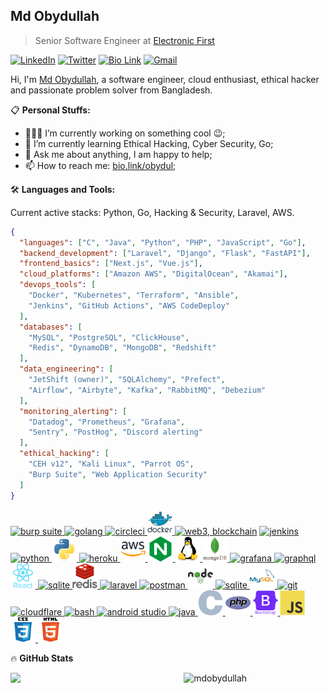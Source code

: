 ## Md Obydullah

> Senior Software Engineer at [Electronic First](https://www.electronicfirst.com)

[![LinkedIn](https://img.shields.io/badge/%20-LinkedIn-black?color=14171A&labelColor=4fc3f7&logo=linkedin&logoColor=ffffff)](https://www.linkedin.com/in/obydul/)
[![Twitter](https://img.shields.io/badge/%20-Twitter-black?color=14171A&labelColor=4fc3f7&logo=x&logoColor=ffffff)](https://x.com/0xObydul)
[![Bio Link](https://img.shields.io/badge/%20-Bio%20Link-black?color=14171A&labelColor=E158A6&logo=biolink&logoColor=ffffff)](https://bio.link/obydul)
[![Gmail](https://img.shields.io/badge/%20-Send%20Mail-black?color=14171A&labelColor=ef5350&logo=gmail&logoColor=ffffff)](mailto:hi@obydul.me?subject=From%20GitHub&body=Hi,%20there.%20Found%20you%20from%20GitHub.)

Hi, I'm [Md Obydullah](https://bio.link/obydul), a software engineer, cloud enthusiast, ethical hacker and passionate problem solver from Bangladesh.

:clipboard: **Personal Stuffs:**

- 👨🏽‍💻 I’m currently working on something cool :wink:;
- 🌱 I’m currently learning Ethical Hacking, Cyber Security, Go; 
- 💬 Ask me about anything, I am happy to help;
- 📫 How to reach me: [bio.link/obydul](https://bio.link/obydul);

🛠️ **Languages and Tools:**

Current active stacks: Python, Go, Hacking & Security, Laravel, AWS.

```json
{
  "languages": ["C", "Java", "Python", "PHP", "JavaScript", "Go"],
  "backend_development": ["Laravel", "Django", "Flask", "FastAPI"],
  "frontend_basics": ["Next.js", "Vue.js"],
  "cloud_platforms": ["Amazon AWS", "DigitalOcean", "Akamai"],
  "devops_tools": [
    "Docker", "Kubernetes", "Terraform", "Ansible", 
    "Jenkins", "GitHub Actions", "AWS CodeDeploy"
  ],
  "databases": [
    "MySQL", "PostgreSQL", "ClickHouse", 
    "Redis", "DynamoDB", "MongoDB", "Redshift"
  ],
  "data_engineering": [
    "JetShift (owner)", "SQLAlchemy", "Prefect", 
    "Airflow", "Airbyte", "Kafka", "RabbitMQ", "Debezium"
  ],
  "monitoring_alerting": [
    "Datadog", "Prometheus", "Grafana", 
    "Sentry", "PostHog", "Discord alerting"
  ],
  "ethical_hacking": [
    "CEH v12", "Kali Linux", "Parrot OS", 
    "Burp Suite", "Web Application Security"
  ]
}
```

<p align="left">
 <a href="https://portswigger.net/burp" target="_blank"> <img src="https://cdn.shouts.dev/media/440/burp-suite-icon.png" alt="burp suite" title="Burp Suite" height="35"/> </a>
 <a href="https://go.dev" target="_blank"> <img src="https://cdn.shouts.dev/media/418/golang.png" alt="golang" title="Go" width="40" height="35"/> </a>
 <a href="https://circleci.com" target="_blank"> <img src="https://www.vectorlogo.zone/logos/circleci/circleci-icon.svg" alt="circleci" width="35" height="35"/> </a>
 <a href="https://www.docker.com" target="_blank"> <img src="https://raw.githubusercontent.com/devicons/devicon/master/icons/docker/docker-original-wordmark.svg" alt="docker" width="40" height="40"/> </a>
 <a href="https://web3.foundation" target="_blank"> <img src="https://img.icons8.com/dusk/344/blockchain-new-logo.png" alt="web3, blockchain" width="40" height="40"/></a>
 <a href="https://www.jenkins.io" target="_blank"> <img src="https://www.vectorlogo.zone/logos/jenkins/jenkins-icon.svg" alt="jenkins" width="40" height="40"/></a>
 <a href="https://www.djangoproject.com" target="_blank"> <img src="https://cdn.shouts.dev/media/419/django.webp" alt="python" width="40" height="40"/> </a>
 <a href="https://www.python.org" target="_blank"> <img src="https://raw.githubusercontent.com/devicons/devicon/master/icons/python/python-original.svg" alt="python" width="40" height="40"/> </a>
 <a href="https://heroku.com" target="_blank"> <img src="https://www.vectorlogo.zone/logos/heroku/heroku-icon.svg" alt="heroku" width="40" height="30"/> </a>
 <a href="https://aws.amazon.com" target="_blank"> <img src="https://raw.githubusercontent.com/devicons/devicon/master/icons/amazonwebservices/amazonwebservices-original-wordmark.svg" alt="aws" width="40" height="40"/> </a>
 <a href="https://www.nginx.com" target="_blank"> <img src="https://raw.githubusercontent.com/devicons/devicon/master/icons/nginx/nginx-original.svg" alt="nginx" width="40" height="40"/> </a>
 <a href="https://www.linux.org" target="_blank"> <img src="https://raw.githubusercontent.com/devicons/devicon/master/icons/linux/linux-original.svg" alt="linux" width="40" height="40"/> </a>
 <a href="https://www.mongodb.com" target="_blank"> <img src="https://raw.githubusercontent.com/devicons/devicon/master/icons/mongodb/mongodb-original-wordmark.svg" alt="mongodb" width="40" height="40"/> </a>
 <a href="https://grafana.com" target="_blank"> <img src="https://www.vectorlogo.zone/logos/grafana/grafana-icon.svg" alt="grafana" width="40" height="40"/> </a>
 <a href="https://graphql.org" target="_blank"> <img src="https://www.vectorlogo.zone/logos/graphql/graphql-icon.svg" alt="graphql" width="40" height="40"/> </a>
 <a href="https://reactjs.org" target="_blank"> <img src="https://raw.githubusercontent.com/devicons/devicon/master/icons/react/react-original-wordmark.svg" alt="react" width="40" height="40"/> </a>
 <a href="https://vuejs.org" target="_blank"> <img src="https://img.icons8.com/external-tal-revivo-shadow-tal-revivo/344/external-vuejs-an-open-source-javascript-framework-for-building-user-interfaces-and-single-page-applications-logo-shadow-tal-revivo.png" alt="sqlite" width="35" height="35"/> </a>
 <a href="https://redis.io" target="_blank"> <img src="https://raw.githubusercontent.com/devicons/devicon/master/icons/redis/redis-original-wordmark.svg" alt="redis" width="40" height="40"/> </a>
 <a href="https://laravel.com" target="_blank"> <img src="https://img.icons8.com/fluency/344/laravel.png" alt="laravel" width="40" height="40"/> </a>
 <a href="https://postman.com" target="_blank"> <img src="https://www.vectorlogo.zone/logos/getpostman/getpostman-icon.svg" alt="postman" width="40" height="40"/> </a>
 <a href="https://nodejs.org" target="_blank"> <img src="https://raw.githubusercontent.com/devicons/devicon/master/icons/nodejs/nodejs-original-wordmark.svg" alt="nodejs" width="40" height="40"/> </a>
 <a href="https://www.sqlite.org" target="_blank"> <img src="https://www.vectorlogo.zone/logos/sqlite/sqlite-icon.svg" alt="sqlite" width="40" height="35"/> </a>
 <a href="https://www.mysql.com" target="_blank"> <img src="https://raw.githubusercontent.com/devicons/devicon/master/icons/mysql/mysql-original-wordmark.svg" alt="mysql" width="40" height="40"/> </a>
 <a href="https://git-scm.com" target="_blank"> <img src="https://www.vectorlogo.zone/logos/git-scm/git-scm-icon.svg" alt="git" width="40" height="40"/> </a>
 <a href="https://www.cloudflare.com" target="_blank"> <img src="https://img.icons8.com/color/344/cloudflare.png" alt="cloudflare" width="40" height="40"/> </a>
 <a href="https://www.gnu.org/software/bash" target="_blank"> <img src="https://www.vectorlogo.zone/logos/gnu_bash/gnu_bash-icon.svg" alt="bash" width="40" height="40"/> </a>
 <a href="https://developer.android.com/studio" target="_blank"> <img src="https://img.icons8.com/color/344/android-studio--v2.png" alt="android studio" width="40" height="40"/> </a>
 <a href="https://www.java.com/en" target="_blank"> <img src="https://img.icons8.com/dusk/344/java-coffee-cup-logo.png" alt="java" width="40" height="40"/> </a>
 <a href="https://www.cprogramming.com" target="_blank"> <img src="https://raw.githubusercontent.com/devicons/devicon/master/icons/c/c-original.svg" alt="c" width="40" height="40"/> </a>
 <a href="https://www.php.net" target="_blank"> <img src="https://raw.githubusercontent.com/devicons/devicon/master/icons/php/php-original.svg" alt="php" width="40" height="40"/> </a>
 <a href="https://getbootstrap.com" target="_blank"> <img src="https://raw.githubusercontent.com/devicons/devicon/master/icons/bootstrap/bootstrap-plain-wordmark.svg" alt="bootstrap" width="40" height="40"/> </a>
 <a href="https://developer.mozilla.org/en-US/docs/Web/JavaScript" target="_blank"> <img src="https://raw.githubusercontent.com/devicons/devicon/master/icons/javascript/javascript-original.svg" alt="javascript" width="40" height="40"/> </a>
 <a href="https://www.w3schools.com/css" target="_blank"> <img src="https://raw.githubusercontent.com/devicons/devicon/master/icons/css3/css3-original-wordmark.svg" alt="css3" width="40" height="40"/> </a>
 <a href="https://www.w3.org/html" target="_blank"> <img src="https://raw.githubusercontent.com/devicons/devicon/master/icons/html5/html5-original-wordmark.svg" alt="html5" width="40" height="40"/> </a>
</p>

:fire: **GitHub Stats**
<div>
<img src="https://github-readme-stats-obydul.vercel.app/api?username=mdobydullah&show_icons=true&count_private=true&include_all_commits=true&rank_icon=github" alt="mdobydullah" width="45%" align="right"/>
<img  src="https://github-readme-streak-stats-obydul.vercel.app?user=mdobydullah&locale=en" width="48%" style="max-height: 100px">
 </div>

